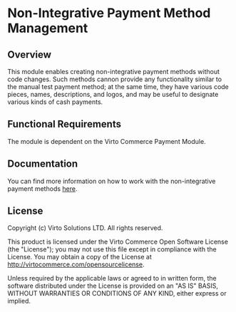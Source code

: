 # Non-Integrative Payment Method Management

## Overview

This module enables creating non-integrative payment methods without code changes. Such methods cannon provide any functionality similar to the manual test payment method; at the same time, they have various code pieces, names, descriptions, and logos, and may be useful to designate various kinds of cash payments.

## Functional Requirements

The module is dependent on the Virto Commerce Payment Module.

## Documentation

You can find more information on how to work with the non-integrative payment methods [here](docs/working-guide.md).

## License

Copyright (c) Virto Solutions LTD.  All rights reserved.

This product is licensed under the Virto Commerce Open Software License (the "License"); you
may not use this file except in compliance with the License. You may
obtain a copy of the License at <http://virtocommerce.com/opensourcelicense>.

Unless required by the applicable laws or agreed to in written form, the software
distributed under the License is provided on an "AS IS" BASIS,
WITHOUT WARRANTIES OR CONDITIONS OF ANY KIND, either express or
implied.
